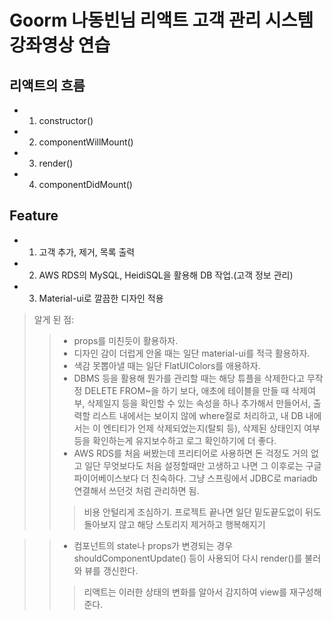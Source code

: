 # Goorm 나동빈님 리액트 고객 관리 시스템 강좌영상 연습

## 리액트의 흐름

-   1. constructor()

-   2. componentWillMount()

-   3. render()

-   4. componentDidMount()

## Feature

-   1. 고객 추가, 제거, 목록 출력
-   2. AWS RDS의 MySQL, HeidiSQL을 활용해 DB 작업.(고객 정보 관리)
-   3. Material-ui로 깔끔한 디자인 적용

> 알게 된 점:
>
> > -   props를 미친듯이 활용하자.
> > -   디자인 감이 더럽게 안올 때는 일단 material-ui를 적극 활용하자.
> > -   색감 못뽑아낼 때는 일단 FlatUIColors를 애용하자.
> > -   DBMS 등을 활용해 뭔가를 관리할 때는 해당 튜플을 삭제한다고 무작정 DELETE FROM~을 하기 보다, 애초에 테이블을 만들 때 삭제여부, 삭제일지 등을 확인할 수 있는 속성을 하나 추가해서 만들어서, 출력할 리스트 내에서는 보이지 않에 where절로 처리하고, 내 DB 내에서는 이 엔티티가 언제 삭제되었는지(탈퇴 등), 삭제된 상태인지 여부 등을 확인하는게 유지보수하고 로그 확인하기에 더 좋다.
> > -   AWS RDS를 처음 써봤는데 프리티어로 사용하면 돈 걱정도 거의 없고 일단 무엇보다도 처음 설정할때만 고생하고 나면 그 이후로는 구글 파이어베이스보다 더 친숙하다. 그냥 스프링에서 JDBC로 mariadb 연결해서 쓰던것 처럼 관리하면 됨.
> >
> > > 비용 안털리게 조심하기. 프로젝트 끝나면 일단 밑도끝도없이 뒤도 돌아보지 않고 해당 스토리지 제거하고 행복해지기

> > -   컴포넌트의 state나 props가 변경되는 경우 shouldComponentUpdate() 등이 사용되어 다시 render()를 불러와 뷰를 갱신한다.
> >
> > > 리액트는 이러한 상태의 변화를 알아서 감지하여 view를 재구성해준다.
